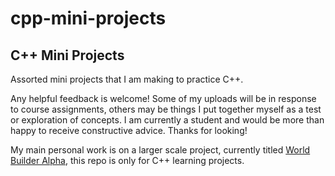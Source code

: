 # cpp-mini-projects
## C++ Mini Projects

Assorted mini projects that I am making to practice C++.

Any helpful feedback is welcome! Some of my uploads will be in response 
to course assignments, others may be things I put together myself as a 
test or exploration of concepts. I am currently a student and would be
more than happy to receive constructive advice. Thanks for looking!

My main personal work is on a larger scale project, currently titled [World Builder Alpha](https://github.com/ardunster/WBA), this repo is only for C++ learning projects.

